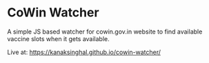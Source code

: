 # CoWin Watcher
A simple JS based watcher for cowin.gov.in website to find available vaccine slots when it gets available.

Live at: https://kanaksinghal.github.io/cowin-watcher/
